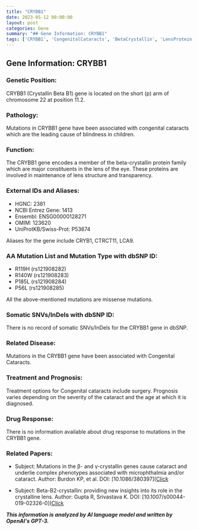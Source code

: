 ```yaml
---
title: "CRYBB1"
date: 2023-05-12 00:00:00
layout: post
categories: Gene
summary: "## Gene Information: CRYBB1"
tags: ['CRYBB1', 'CongenitalCataracts', 'BetaCrystallin', 'LensProtein', 'MissenseMutation', 'Surgery', 'Prognosis', 'GeneticDisorders']
---
```


## Gene Information: CRYBB1

### Genetic Position:
CRYBB1 (Crystallin Beta B1) gene is located on the short (p) arm of chromosome 22 at position 11.2. 

### Pathology:
Mutations in CRYBB1 gene have been associated with congenital cataracts which are the leading cause of blindness in children.

### Function:
The CRYBB1 gene encodes a member of the beta-crystallin protein family which are major constituents in the lens of the eye. These proteins are involved in maintenance of lens structure and transparency. 

### External IDs and Aliases:
- HGNC: 2381
- NCBI Entrez Gene: 1413
- Ensembl: ENSG00000128271
- OMIM: 123620
- UniProtKB/Swiss-Prot: P53674

Aliases for the gene include CRYB1, CTRCT11, LCA9.

### AA Mutation List and Mutation Type with dbSNP ID:
- R119H (rs121908282)
- R140W (rs121908283)
- P185L (rs121908284)
- P56L (rs121908285)

All the above-mentioned mutations are missense mutations.

### Somatic SNVs/InDels with dbSNP ID:
There is no record of somatic SNVs/InDels for the CRYBB1 gene in dbSNP.

### Related Disease:
Mutations in the CRYBB1 gene have been associated with Congenital Cataracts. 

### Treatment and Prognosis:
Treatment options for Congenital cataracts include surgery. Prognosis varies depending on the severity of the cataract and the age at which it is diagnosed.

### Drug Response:
There is no information available about drug response to mutations in the CRYBB1 gene.

### Related Papers:

- Subject: Mutations in the β- and γ-crystallin genes cause cataract and underlie complex phenotypes associated with microphthalmia and/or cataract.
Author: Burdon KP, et al.
DOI: [10.1086/380397]([Click](https://doi.org/10.1086/380397)

- Subject: Beta-B2-crystallin: providing new insights into its role in the crystalline lens.
Author: Gupta R, Srivastava K.
DOI: [10.1007/s00044-019-02326-0]([Click](https://doi.org/10.1007/s00044-019-02326-0)

**_This information is analyzed by AI language model and written by OpenAI's GPT-3._**
